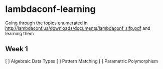 # lambdaconf-learning
Going through the topics enumerated in http://lambdaconf.us/downloads/documents/lambdaconf_slfp.pdf and learning them

## Week 1

[ ] Algebraic Data Types
[ ] Pattern Matching
[ ] Parametric Polymorphism
